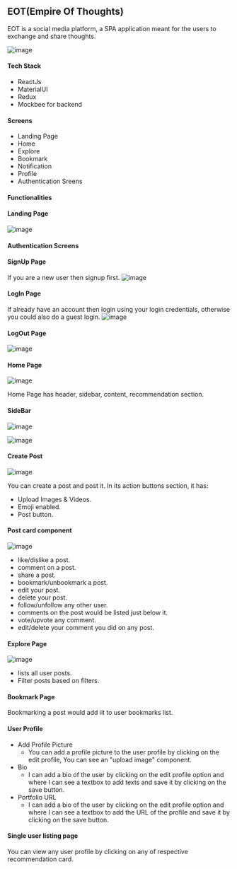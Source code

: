 ## EOT(Empire Of Thoughts)

EOT is a social media platform, a SPA application meant for the users to exchange and share thoughts.

![image](https://user-images.githubusercontent.com/82696858/183963162-2679be22-260d-4466-aed1-10ea6eebfa37.png)

#### Tech Stack
* ReactJs
* MaterialUI
* Redux
* Mockbee for backend

#### Screens
- Landing Page
- Home
- Explore
- Bookmark
- Notification
- Profile
- Authentication Sreens

#### Functionalities
#### Landing Page
![image](https://user-images.githubusercontent.com/82696858/183966138-c43dece9-f72c-42ac-9ff3-fa40b149f434.png)

#### Authentication Screens
#### SignUp Page
If you are a new user then signup first.
![image](https://user-images.githubusercontent.com/82696858/183966526-695e6997-6591-4eaa-b724-d9c1730db95f.png)

#### LogIn Page
If already have an account then login using your login credentials, otherwise you could also do a guest login.
![image](https://user-images.githubusercontent.com/82696858/183970083-3eab3f4c-3cb6-4b8c-82ea-f637976e053e.png)

#### LogOut Page
![image](https://user-images.githubusercontent.com/82696858/183971345-bcd0fe7c-5686-439f-b318-b329a177cdf9.png)

#### Home Page
![image](https://user-images.githubusercontent.com/82696858/183971632-98f49434-e460-4ae5-9d56-fb62c723d3db.png)

Home Page has header, sidebar, content, recommendation section.

#### SideBar
![image](https://user-images.githubusercontent.com/82696858/183972406-7249ab2d-0356-401b-8c8b-d81c72ec1e83.png)

![image](https://user-images.githubusercontent.com/82696858/183972552-fc989a9e-4157-468c-bbcf-629909a8f350.png)

#### Create Post
![image](https://user-images.githubusercontent.com/82696858/183972732-fe8cb6d3-fd28-421f-b526-dd438e4f2f55.png)

You can create a post and post it.
In its action buttons section, it has:
- Upload Images & Videos.
- Emoji enabled.
- Post button.

#### Post card component
![image](https://user-images.githubusercontent.com/82696858/183973978-b7a052da-af7f-481e-9213-2a5c4be61569.png)
- like/dislike a post.
- comment on a post.
- share a post.
- bookmark/unbookmark a post.
- edit your post.
- delete your post.
- follow/unfollow any other user.
- comments on the post would be listed just below it.
- vote/upvote any comment.
- edit/delete your comment you did on any post.

#### Explore Page
![image](https://user-images.githubusercontent.com/82696858/183975056-0f540e6b-9007-4a36-84ea-e96040d1c271.png)

- lists all user posts.
- Filter posts based on filters.

#### Bookmark Page
Bookmarking a post would add iit to user bookmarks list.

#### User Profile
- Add Profile Picture
  - You can add a profile picture to the user profile by clicking on the edit profile, You can see an "upload image" component.
- Bio
  - I can add a bio of the user by clicking on the edit profile option and where I can see a textbox to add texts and save it by clicking on the save button.
- Portfolio URL
  - I can add a bio of the user by clicking on the edit profile option and where I can see a textbox to add the URL of the profile and save it by clicking on the save button.
  
#### Single user listing page
You can view any user profile by clicking on any of respective recommendation card.

